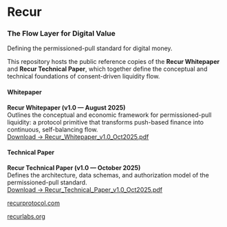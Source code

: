 # Recur

### The Flow Layer for Digital Value

Defining the permissioned-pull standard for digital money.

This repository hosts the public reference copies of the **Recur Whitepaper** and **Recur Technical Paper**, which together define the conceptual and technical foundations of consent-driven liquidity flow.

####  Whitepaper
**Recur Whitepaper (v1.0 — August 2025)**  
Outlines the conceptual and economic framework for permissioned-pull liquidity: a protocol primitive that transforms push-based finance into continuous, self-balancing flow.  
[Download → Recur_Whitepaper_v1.0_Oct2025.pdf](./Recur_Whitepaper_v1.0_Oct2025.pdf)

####  Technical Paper
**Recur Technical Paper (v1.0 — October 2025)**  
Defines the architecture, data schemas, and authorization model of the permissioned-pull standard.  
[Download → Recur_Technical_Paper_v1.0_Oct2025.pdf](./Recur_Technical_Paper_v1.0_Oct2025.pdf)

 [recurprotocol.com](https://recurprotocol.com)

[recurlabs.org](https://recurlabs.org)
